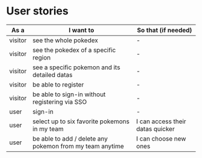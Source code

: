 # User stories

| As a    | I want to                                                | So that (if needed)              |
| ------- | -------------------------------------------------------- | -------------------------------- |
| visitor | see the whole pokedex                                    | -                                |
| visitor | see the pokedex of a specific region                     | -                                |
| visitor | see a specific pokemon and its detailed datas            | -                                |
| visitor | be able to register                                      | -                                |
| visitor | be able to sign-in without registering via SSO           | -                                |
| user    | sign-in                                                  | -                                |
| user    | select up to six favorite pokemons in my team            | I can access their datas quicker |
| user    | be able to add / delete any pokemon from my team anytime | I can choose new ones            |
